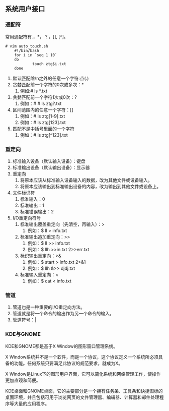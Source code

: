 ## 系统用户接口 ##
### 通配符 ###
常用通配符有.，*，？，[], [^]。

	# vim auto_touch.sh
		#!/bin/bash
		for i in `seq 1 10`
		do
		        touch ztg$i.txt
		done


1. 默认匹配除\n之外的任意一个字符:点(.)
2. 贪婪匹配前一个字符的0次或多次：*
	1. 例如:# ls *.txt
2. 贪婪匹配前一个字符1次或0次：?
	1. 例如：# # ls ztg?.txt
3. 区间范围内的任意一个字符：[]
	1. 例如：# ls ztg[1-9].txt
	2. 例如：# ls ztg[123].txt
4. 匹配不是中括号里面的一个字符
	1. 例如：# ls ztg[^123].txt

### 重定向 ###
1. 标准输入设备（默认输入设备）：键盘
2. 标准输出设备（默认输出设备）：显示器
3. 重定向
	1. 将原本应该从标准输入设备输入的数据，改为其他文件或设备输入。
	2. 将原本应该输出到标准输出设备的内容，改为输出到其他文件或设备上。
4. 文件标识符
	1. 标准输入：0
	2. 标准输出：1
	3. 标准错误输出：2
5. I/O重定向符号
	1. 标准输出覆盖重定向（先清空，再输入）：>
		1. 例如：$ ll > info.txt
	2. 标准输出追加重定向：>>
		1. 例如：$ ll >> info.txt 
		2. 例如：$ llh >>in.txt 2>>err.txt
	3. 标识输出重定向：>&
		1. 例如：$ start > info.txt 2>&1
		2. 例如：$ llh &>> djdj.txt
	4. 标准输入重定向：<
		1. 例如：$ cat < info.txt
		

### 管道 ###
1. 管道也是一种重要的I/O重定向方法。
2. 管道就是将一个命令的输出作为另一个命令的输入。
3. 管道符号：|


### KDE与GNOME ###
KDE和GNOME都是基于X Window的图形窗口管理系统。

X Window系统并不是一个软件，而是一个协议，这个协议定义一个系统所必须具备的功能。任何系统只要满足此协议的规范要求，就成为X。

X Window是Linux下的图形用户界面，它可以简化系统和网络管理工作，使操作更加直观和简便。

KDE桌面和GNOME桌面，它的主要部分是一个拥有任务条、工具条和快捷图标的桌面环境，并且包括可用于浏览网页的文件管理器、编辑器、计算器和邮件处理程序等大量的应用程序。
